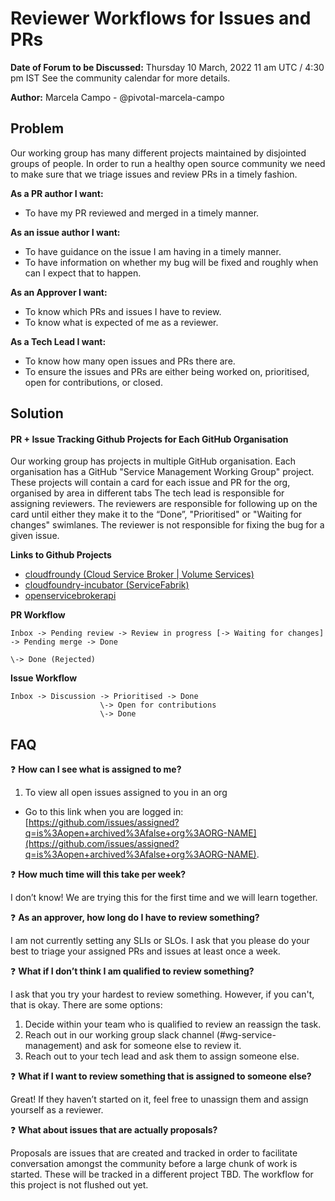 # Reviewer Workflows for Issues and PRs

**Date of Forum to be Discussed:** Thursday 10 March, 2022 11 am UTC / 4:30 pm IST
See the community calendar for more details.

**Author:** Marcela Campo - @pivotal-marcela-campo

## Problem
Our working group has many different projects maintained by disjointed groups of people.
In order to run a healthy open source community we need to make sure that we triage issues and review PRs in a timely fashion.

**As a PR author I want:**
* To have my PR reviewed and merged in a timely manner.

**As an issue author I want:**
* To have guidance on the issue I am having in a timely manner.
* To have information on whether my bug will be fixed and roughly when can I expect that to happen.

**As an Approver I want:**
* To know which PRs and issues I have to review.
* To know what is expected of me as a reviewer.

**As a Tech Lead I want:**
* To know how many open issues and PRs there are.
* To ensure the issues and PRs are either being worked on, prioritised, open for contributions, or closed.

## Solution
#### PR + Issue Tracking Github Projects for Each GitHub Organisation
Our working group has projects in multiple GitHub organisation. Each organisation has a GitHub "Service Management Working Group" project.
These projects will contain a card for each issue and PR for the org, organised by area in different tabs
The tech lead is responsible for assigning reviewers.
The reviewers are responsible for following up on the card until either they make it to the “Done”, "Prioritised" or "Waiting for changes" swimlanes.
The reviewer is not responsible for fixing the bug for a given issue.

**Links to Github Projects**
* [cloudfroundy (Cloud Service Broker | Volume Services)](https://github.com/orgs/cloudfoundry/projects/27)
* [cloudfoundry-incubator (ServiceFabrik)](https://github.com/orgs/cloudfoundry-incubator/projects/3)
* [openservicebrokerapi](https://github.com/orgs/openservicebrokerapi/projects/1)

**PR Workflow**
```
Inbox -> Pending review -> Review in progress [-> Waiting for changes] -> Pending merge -> Done
                                                                       \-> Done (Rejected)
```
**Issue Workflow**
```
Inbox -> Discussion -> Prioritised -> Done
                    \-> Open for contributions
                    \-> Done
```
## FAQ

❓ **How can I see what is assigned to me?**
1. To view all open issues assigned to you in an org
  *   Go to this link when you are logged in: [https://github.com/issues/assigned?q=is%3Aopen+archived%3Afalse+org%3AORG-NAME](https://github.com/issues/assigned?q=is%3Aopen+archived%3Afalse+org%3AORG-NAME).


❓ **How much time will this take per week?**

I don’t know! We are trying this for the first time and we will learn together.

❓ **As an approver, how long do I have to review something?**

I am not currently setting any SLIs or SLOs. I ask that you please do your best
to triage your assigned PRs and issues at least once a week.

❓ **What if I don’t think I am qualified to review something?**

I ask that you try your hardest to review something.
However, if you can't, that is okay. There are some options:
1. Decide within your team who is qualified to review an reassign the task.
1. Reach out in our working group slack channel (#wg-service-management) and ask for
someone else to review it.
1. Reach out to your tech lead and ask them to assign someone else.

❓ **What if I want to review something that is assigned to someone else?**

Great! If they haven’t started on it, feel free to unassign them and assign yourself as a reviewer.

❓ **What about issues that are actually proposals?**

Proposals are issues that are created and tracked in order to facilitate
conversation amongst the community before a large chunk of work is started.
These will be tracked in a different project TBD.
The workflow for this project is not flushed out yet.
